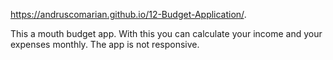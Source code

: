 
https://andruscomarian.github.io/12-Budget-Application/.

This a mouth budget app. 
With this you can calculate your income and your expenses monthly.
The app is not responsive. 

